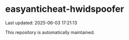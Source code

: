 # easyanticheat-hwidspoofer

Last updated: 2025-06-03 17:21:13

This repository is automatically maintained.
